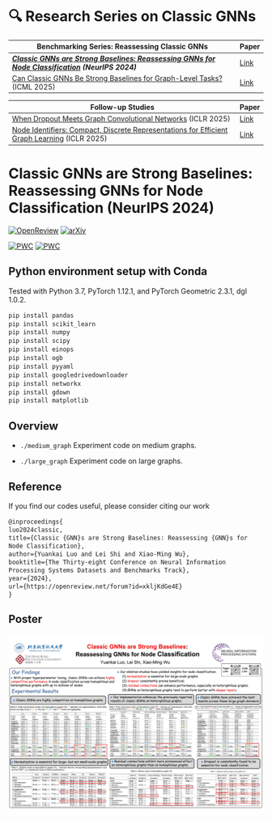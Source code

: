 # 🔍 Research Series on Classic GNNs

| Benchmarking Series: Reassessing Classic GNNs | Paper |
| - | - |
| **_[Classic GNNs are Strong Baselines: Reassessing GNNs for Node Classification](https://github.com/LUOyk1999/tunedGNN) (NeurIPS 2024)_** | [Link](https://openreview.net/forum?id=xkljKdGe4E) |
| [Can Classic GNNs Be Strong Baselines for Graph-Level Tasks?](https://github.com/LUOyk1999/GNNPlus) (ICML 2025) | [Link](https://arxiv.org/abs/2502.09263) | 

| Follow-up Studies | Paper |
| - | - |
| [When Dropout Meets Graph Convolutional Networks](https://github.com/LUOyk1999/dropout-theory) (ICLR 2025)  | [Link](https://openreview.net/forum?id=PwxYoMvmvy) | 
| [Node Identifiers: Compact, Discrete Representations for Efficient Graph Learning](https://github.com/LUOyk1999/NodeID) (ICLR 2025) | [Link](https://openreview.net/forum?id=t9lS1lX9FQ) | 
  
# Classic GNNs are Strong Baselines: Reassessing GNNs for Node Classification (NeurIPS 2024)

[![OpenReview](https://img.shields.io/badge/OpenReview-xkljKdGe4E-b31b1b.svg)](https://openreview.net/forum?id=xkljKdGe4E) [![arXiv](https://img.shields.io/badge/arXiv-2406.08993-b31b1b.svg)](https://arxiv.org/pdf/2406.08993)

[![PWC](https://img.shields.io/endpoint.svg?url=https://paperswithcode.com/badge/classic-gnns-are-strong-baselines-reassessing/node-property-prediction-on-ogbn-proteins)](https://paperswithcode.com/sota/node-property-prediction-on-ogbn-proteins?p=classic-gnns-are-strong-baselines-reassessing) [![PWC](https://img.shields.io/endpoint.svg?url=https://paperswithcode.com/badge/classic-gnns-are-strong-baselines-reassessing/node-property-prediction-on-ogbn-products)](https://paperswithcode.com/sota/node-property-prediction-on-ogbn-products?p=classic-gnns-are-strong-baselines-reassessing)

## Python environment setup with Conda

Tested with Python 3.7, PyTorch 1.12.1, and PyTorch Geometric 2.3.1, dgl 1.0.2.

```bash
pip install pandas
pip install scikit_learn
pip install numpy
pip install scipy
pip install einops
pip install ogb
pip install pyyaml
pip install googledrivedownloader
pip install networkx
pip install gdown
pip install matplotlib
```

## Overview

* `./medium_graph` Experiment code on medium graphs.

* `./large_graph` Experiment code on large graphs.

## Reference

If you find our codes useful, please consider citing our work

```
@inproceedings{
luo2024classic,
title={Classic {GNN}s are Strong Baselines: Reassessing {GNN}s for Node Classification},
author={Yuankai Luo and Lei Shi and Xiao-Ming Wu},
booktitle={The Thirty-eight Conference on Neural Information Processing Systems Datasets and Benchmarks Track},
year={2024},
url={https://openreview.net/forum?id=xkljKdGe4E}
}
```

## Poster

![gnn-min.png](https://raw.githubusercontent.com/LUOyk1999/images/refs/heads/main/images/gnn-min.png)
